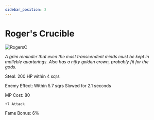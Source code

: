 ```yaml
---
sidebar_position: 2
---
```


# Roger's Crucible

![RogersC](https://vwiki.valorserver.com/api/item/picture/roger's%20crucible)

<i>A grim reminder that even the most transcendent minds must be kept in malleble quarterings. Also has a nifty golden crown, probably fit for the gods.</i>

Steal: 200 HP within 4 sqrs

Enemy Effect: Within 5.7 sqrs Slowed for 2.1 seconds

MP Cost: 80

    +7 Attack

Fame Bonus: 6%
